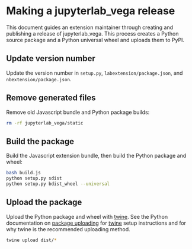 # Making a jupyterlab_vega release

This document guides an extension maintainer through creating and publishing a release of jupyterlab_vega. This process creates a Python source package and a Python universal wheel and uploads them to PyPI.

## Update version number

Update the version number in `setup.py`, `labextension/package.json`, and `nbextension/package.json`.

## Remove generated files

Remove old Javascript bundle and Python package builds:

```bash
rm -rf jupyterlab_vega/static
```

## Build the package

Build the Javascript extension bundle, then build the Python package and wheel:

```bash
bash build.js
python setup.py sdist
python setup.py bdist_wheel --universal
```

## Upload the package

Upload the Python package and wheel with [twine](https://github.com/pypa/twine). See the Python documentation on [package uploading](https://packaging.python.org/distributing/#uploading-your-project-to-pypi)
for [twine](https://github.com/pypa/twine) setup instructions and for why twine is the recommended uploading method.

```bash
twine upload dist/*
```
